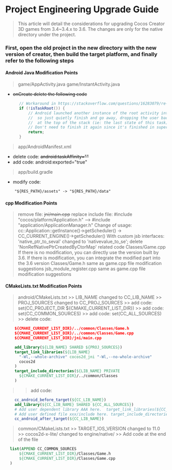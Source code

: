 # Project Engineering Upgrade Guide
>
> This article will detail the considerations for upgrading Cocos Creator 3D games from 3.4~3.4.x to 3.6. The changes are only for the native directory under the project.

### First, open the old project in the new directory with the new version of creator, then build the target platform, and finally refer to the following steps

#### Android Java Modification Points
  
  > game/AppActivity.java
  > game/InstantActivity.java
  - ~~onCreate delete the following code~~
  ```java
        // Workaround in https://stackoverflow.com/questions/16283079/re-launch-of-activity-on-home-button-but-only-the-first-time/16447508
        if (!isTaskRoot()) {
            // Android launched another instance of the root activity into an existing task
            //  so just quietly finish and go away, dropping the user back into the activity
            //  at the top of the stack (ie: the last state of this task)
            // Don't need to finish it again since it's finished in super.onCreate .
            return;
        }
  ```

  > app/AndroidManifest.xml
  - delete code: ~~android:taskAffinity=""~~
  - add code: android:exported="true"

  > app/build.gradle
  - modify code: 
  ``` html
      "${RES_PATH}/assets" -> "${RES_PATH}/data"
  ``` 

#### cpp Modification Points
  > remove file: ~~jni/main.cpp~~
  > replace include file:  #include "cocos/platform/Application.h" —> #include "application/ApplicationManager.h"
  > Change of usage: cc::Application::getInstance()->getScheduler() -> CC_CURRENT_ENGINE()->getScheduler()
  > With custom jsb interfaces: 'native_ptr_to_seval' changed to 'nativevalue_to_se';  delete 'NonRefNativePtrCreatedByCtorMap' related code
  > Classes/Game.cpp If there is no modification, you can directly use the version built by 3.6. If there is modification, you can integrate the modified part into the 3.6 version
  > Classes/Game.h  same as game.cpp file modification suggestions
  > jsb_module_register.cpp   same as game.cpp file modification suggestions


#### CMakeLists.txt Modification Points

   > android/CMakeLists.txt
     >> LIB_NAME changed to CC_LIB_NAME
     >> PROJ_SOURCES changed to CC_PROJ_SOURCES
     >> add code: set(CC_PROJECT_DIR ${CMAKE_CURRENT_LIST_DIR})
     >> add code: set(CC_COMMON_SOURCES)
     >> add code: set(CC_ALL_SOURCES)
     >> delete code: 
  ```cmake
      ${CMAKE_CURRENT_LIST_DIR}/../common/Classes/Game.h
      ${CMAKE_CURRENT_LIST_DIR}/../common/Classes/Game.cpp
      ${CMAKE_CURRENT_LIST_DIR}/jni/main.cpp

      add_library(${LIB_NAME} SHARED ${PROJ_SOURCES})
      target_link_libraries(${LIB_NAME}
        "-Wl,--whole-archive" cocos2d_jni "-Wl,--no-whole-archive"
        cocos2d
      )
      target_include_directories(${LIB_NAME} PRIVATE
        ${CMAKE_CURRENT_LIST_DIR}/../common/Classes
      )
  ``` 
  >> add code:
  ```cmake
      cc_android_before_target(${CC_LIB_NAME})
      add_library(${CC_LIB_NAME} SHARED ${CC_ALL_SOURCES})
      # Add user dependent library AAA here.  target_link_libraries(${CC_LIB_NAME} AAA)
      # Add user defined file xxx/include here. target_include_directories(${CC_LIB_NAME} PRIVATE ${CMAKE_CURRENT_LIST_DIR}/../common/Classes/xxx/include)
      cc_android_after_target(${CC_LIB_NAME})
  ``` 

   > common/CMakeLists.txt
     >> TARGET_IOS_VERSION changed to 11.0
     >> cocos2d-x-lite/ changed to engine/native/
     >> Add code at the end of the file
  ```cmake
    list(APPEND CC_COMMON_SOURCES
        ${CMAKE_CURRENT_LIST_DIR}/Classes/Game.h
        ${CMAKE_CURRENT_LIST_DIR}/Classes/Game.cpp
    )
  ``` 